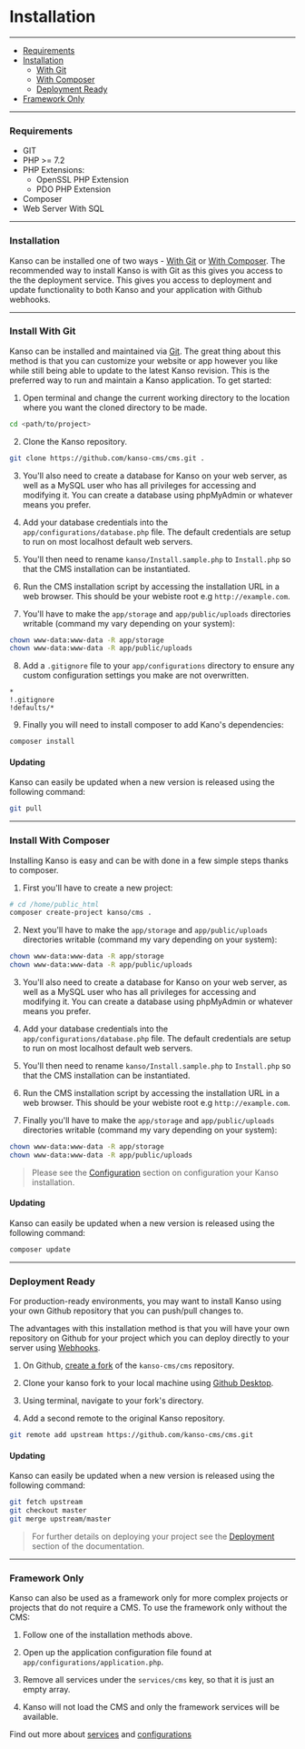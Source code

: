 # Installation

--------------------------------------------------------
* [Requirements](#requirements)
* [Installation](#Installation)
	* [With Git](#install-with-git)
	* [With Composer](#install-with-composer)
	* [Deployment Ready](#deployment-ready)
* [Framework Only](#framework-only)
--------------------------------------------------------

### Requirements

* GIT
* PHP >= 7.2
* PHP Extensions:
	* OpenSSL PHP Extension
	* PDO PHP Extension
* Composer
* Web Server With SQL

--------------------------------------------------------

### Installation
Kanso can be installed one of two ways - [With Git](#install-with-git) or [With Composer](#install-with-composer). The recommended way to install Kanso is with Git as this gives you access to the the deployment service. This gives you access to deployment and update functionality to both Kanso and your application with Github webhooks.

--------------------------------------------------------

### Install With Git
Kanso can be installed and maintained via [Git](https://git-scm.com/). The great thing about this method is that you can customize your website or app however you like while still being able to update to the latest Kanso revision. This is the preferred way to run and maintain a Kanso application. To get started:

1. Open terminal and change the current working directory to the location where you want the cloned directory to be made.

```bash
cd <path/to/project>
```

2. Clone the Kanso repository.

```bash
git clone https://github.com/kanso-cms/cms.git .
```

3. You'll also need to create a database for Kanso on your web server, as well as a MySQL user who has all privileges for accessing and modifying it. You can create a database using phpMyAdmin or whatever means you prefer.

4. Add your database credentials into the `app/configurations/database.php` file. The default credentials are setup to run on most localhost default web servers.

5. You'll then need to rename `kanso/Install.sample.php` to `Install.php` so that the CMS installation can be instantiated.

6. Run the CMS installation script by accessing the installation URL in a web browser. This should be your webiste root e.g `http://example.com`.

7. You'll have to make the `app/storage` and `app/public/uploads` directories writable (command my vary depending on your system):

```bash
chown www-data:www-data -R app/storage
chown www-data:www-data -R app/public/uploads
```

8. Add a `.gitignore` file to your `app/configurations` directory to ensure any custom configuration settings you make are not overwritten.

```
*
!.gitignore
!defaults/*
```

9. Finally you will need to install composer to add Kano's dependencies:

```bash
composer install
```

#### Updating

Kanso can easily be updated when a new version is released using the following command:

```bash
git pull
```

--------------------------------------------------------
### Install With Composer

Installing Kanso is easy and can be with done in a few simple steps thanks to composer.

1. First you'll have to create a new project:

```bash
# cd /home/public_html
composer create-project kanso/cms .
```

2. Next you'll have to make the `app/storage` and  `app/public/uploads` directories writable (command my vary depending on your system):

```bash
chown www-data:www-data -R app/storage
chown www-data:www-data -R app/public/uploads
```

3. You'll also need to create a database for Kanso on your web server, as well as a MySQL user who has all privileges for accessing and modifying it. You can create a database using phpMyAdmin or whatever means you prefer.

4. Add your database credentials into the `app/configurations/database.php` file. The default credentials are setup to run on most localhost default web servers.

5. You'll then need to rename `kanso/Install.sample.php` to `Install.php` so that the CMS installation can be instantiated.

6. Run the CMS installation script by accessing the installation URL in a web browser. This should be your webiste root e.g `http://example.com`.

7. Finally you'll have to make the `app/storage` and  `app/public/uploads` directories writable (command my vary depending on your system):

```bash
chown www-data:www-data -R app/storage
chown www-data:www-data -R app/public/uploads
```

> Please see the [Configuration](/getting-started/configuratio) section on configuration your Kanso installation.

#### Updating

Kanso can easily be updated when a new version is released using the following command:

```bash
composer update
```

--------------------------------------------------------

### Deployment Ready
For production-ready environments, you may want to install Kanso using your own Github repository that you can push/pull changes to.

The advantages with this installation method is that you will have your own repository on Github for your project which you can deploy directly to your server using [Webhooks](https://developer.github.com/webhooks/).

1. On Github, [create a fork](https://help.github.com/articles/fork-a-repo/) of the `kanso-cms/cms` repository.

2. Clone your kanso fork to your local machine using [Github Desktop](https://desktop.github.com/).

3. Using terminal, navigate to your fork's directory.

4. Add a second remote to the original Kanso repository.

```bash
git remote add upstream https://github.com/kanso-cms/cms.git
```

#### Updating

Kanso can easily be updated when a new version is released using the following command:

```bash
git fetch upstream
git checkout master
git merge upstream/master
```

> For further details on deploying your project see the [Deployment](/deployment) section of the documentation.


--------------------------------------------------------

### Framework Only
Kanso can also be used as a framework only for more complex projects or projects that do not require a CMS. To use the framework only without the CMS:

1. Follow one of the installation methods above.

2. Open up the application configuration file found at `app/configurations/application.php`.

3. Remove all services under the `services/cms` key, so that it is just an empty array.

4. Kanso will not load the CMS and only the framework services will be available.

Find out more about [services](/getting-started/services) and [configurations](/getting-started/configuration)
